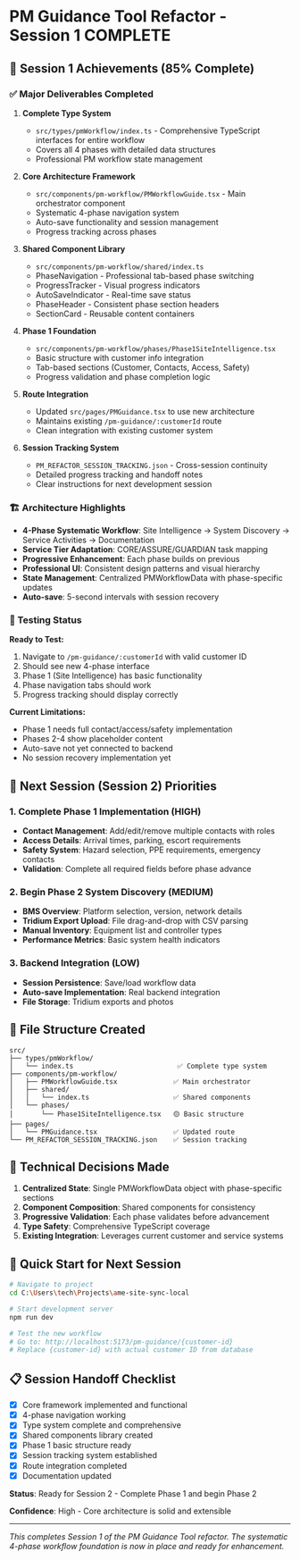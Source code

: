 # PM Guidance Tool Refactor - Session 1 COMPLETE

## 🎉 Session 1 Achievements (85% Complete)

### ✅ Major Deliverables Completed

1. **Complete Type System**
   - `src/types/pmWorkflow/index.ts` - Comprehensive TypeScript interfaces for entire workflow
   - Covers all 4 phases with detailed data structures
   - Professional PM workflow state management

2. **Core Architecture Framework**
   - `src/components/pm-workflow/PMWorkflowGuide.tsx` - Main orchestrator component
   - Systematic 4-phase navigation system
   - Auto-save functionality and session management
   - Progress tracking across phases

3. **Shared Component Library**
   - `src/components/pm-workflow/shared/index.ts`
   - PhaseNavigation - Professional tab-based phase switching
   - ProgressTracker - Visual progress indicators
   - AutoSaveIndicator - Real-time save status
   - PhaseHeader - Consistent phase section headers
   - SectionCard - Reusable content containers

4. **Phase 1 Foundation**
   - `src/components/pm-workflow/phases/Phase1SiteIntelligence.tsx`
   - Basic structure with customer info integration
   - Tab-based sections (Customer, Contacts, Access, Safety)
   - Progress validation and phase completion logic

5. **Route Integration**
   - Updated `src/pages/PMGuidance.tsx` to use new architecture
   - Maintains existing `/pm-guidance/:customerId` route
   - Clean integration with existing customer system

6. **Session Tracking System**
   - `PM_REFACTOR_SESSION_TRACKING.json` - Cross-session continuity
   - Detailed progress tracking and handoff notes
   - Clear instructions for next development session

### 🏗️ Architecture Highlights

- **4-Phase Systematic Workflow**: Site Intelligence → System Discovery → Service Activities → Documentation
- **Service Tier Adaptation**: CORE/ASSURE/GUARDIAN task mapping
- **Progressive Enhancement**: Each phase builds on previous
- **Professional UI**: Consistent design patterns and visual hierarchy
- **State Management**: Centralized PMWorkflowData with phase-specific updates
- **Auto-save**: 5-second intervals with session recovery

### 🧪 Testing Status

**Ready to Test:**
1. Navigate to `/pm-guidance/:customerId` with valid customer ID
2. Should see new 4-phase interface
3. Phase 1 (Site Intelligence) has basic functionality
4. Phase navigation tabs should work
5. Progress tracking should display correctly

**Current Limitations:**
- Phase 1 needs full contact/access/safety implementation
- Phases 2-4 show placeholder content
- Auto-save not yet connected to backend
- No session recovery implementation yet

## 🎯 Next Session (Session 2) Priorities

### 1. Complete Phase 1 Implementation (HIGH)
- **Contact Management**: Add/edit/remove multiple contacts with roles
- **Access Details**: Arrival times, parking, escort requirements
- **Safety System**: Hazard selection, PPE requirements, emergency contacts
- **Validation**: Complete all required fields before phase advance

### 2. Begin Phase 2 System Discovery (MEDIUM)
- **BMS Overview**: Platform selection, version, network details
- **Tridium Export Upload**: File drag-and-drop with CSV parsing
- **Manual Inventory**: Equipment list and controller types
- **Performance Metrics**: Basic system health indicators

### 3. Backend Integration (LOW)
- **Session Persistence**: Save/load workflow data
- **Auto-save Implementation**: Real backend integration
- **File Storage**: Tridium exports and photos

## 📁 File Structure Created

```
src/
├── types/pmWorkflow/
│   └── index.ts                          ✅ Complete type system
├── components/pm-workflow/
│   ├── PMWorkflowGuide.tsx              ✅ Main orchestrator
│   ├── shared/
│   │   └── index.ts                     ✅ Shared components
│   └── phases/
│       └── Phase1SiteIntelligence.tsx   🟡 Basic structure
├── pages/
│   └── PMGuidance.tsx                   ✅ Updated route
└── PM_REFACTOR_SESSION_TRACKING.json    ✅ Session tracking
```

## 🔧 Technical Decisions Made

1. **Centralized State**: Single PMWorkflowData object with phase-specific sections
2. **Component Composition**: Shared components for consistency
3. **Progressive Validation**: Each phase validates before advancement
4. **Type Safety**: Comprehensive TypeScript coverage
5. **Existing Integration**: Leverages current customer and service systems

## 🚀 Quick Start for Next Session

```bash
# Navigate to project
cd C:\Users\tech\Projects\ame-site-sync-local

# Start development server
npm run dev

# Test the new workflow
# Go to: http://localhost:5173/pm-guidance/{customer-id}
# Replace {customer-id} with actual customer ID from database
```

## 📋 Session Handoff Checklist

- [x] Core framework implemented and functional
- [x] 4-phase navigation working
- [x] Type system complete and comprehensive
- [x] Shared components library created
- [x] Phase 1 basic structure ready
- [x] Session tracking system established
- [x] Route integration completed
- [x] Documentation updated

**Status**: Ready for Session 2 - Complete Phase 1 and begin Phase 2

**Confidence**: High - Core architecture is solid and extensible

---

*This completes Session 1 of the PM Guidance Tool refactor. The systematic 4-phase workflow foundation is now in place and ready for enhancement.*
